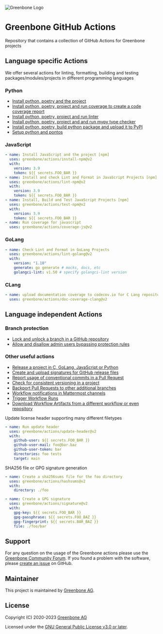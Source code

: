 ![Greenbone Logo](https://www.greenbone.net/wp-content/uploads/gb_new-logo_horizontal_rgb_small.png)

# Greenbone GitHub Actions

Repository that contains a collection of GitHub Actions for Greenbone projects

## Language specific Actions

We offer several actions for linting, formatting, building and testing packages/modules/projects in different programming languages

### Python

* [Install python, poetry and the project](https://github.com/greenbone/actions/tree/v2/poetry)
* [Install python, poetry, project and run coverage to create a code coverage report](https://github.com/greenbone/actions/tree/v2/coverage-python)
* [Install python, poetry, project and run linter](https://github.com/greenbone/actions/tree/v2/lint-python)
* [Install python, poetry, project and and run mypy type checker](https://github.com/greenbone/actions/tree/v2/mypy-python)
* [Install python, poetry, build python package and upload it to PyPI](https://github.com/greenbone/actions/tree/v2/pypi-upload)
* [Setup python and pontos](https://github.com/greenbone/actions/tree/v2/setup-pontos)

### JavaScript

```yml
- name: Install JavaScript and the project [npm]
  uses: greenbone/actions/install-npm@v2
  with:
    version: 3.9
    token: ${{ secrets.FOO_BAR }}
- name: Install and check Lint and Format in JavaScript Projects [npm]
  uses: greenbone/actions/lint-npm@v2
  with:
    version: 3.9
    token: ${{ secrets.FOO_BAR }}
- name: Install, Build and Test JavaScript Projects [npm]
  uses: greenbone/actions/test-npm@v2
  with:
    version: 3.9
    token: ${{ secrets.FOO_BAR }}
- name: Run coverage for javascript
  uses: greenbone/actions/coverage-js@v2
```

### GoLang

```yml
- name: Check Lint and Format in GoLang Projects
  uses: greenbone/actions/lint-golang@v2
  with:
    version: "1.18"
    generate: go generate # mocks, docs, etc
    golangci-lint: v1.50 # specify golangci-lint version
```

### CLang

```yml
- name: upload documentation coverage to codecov.io for C Lang repository
  uses: greenbone/actions/doc-coverage-clang@v2
```

## Language independent Actions
### Branch protection

* [Lock and unlock a branch in a GitHub repository](https://github.com/greenbone/actions/tree/v2/lock-branch)
* [Allow and disallow admin users bypassing protection rules](https://github.com/greenbone/actions/tree/v2/admin-bypass)

### Other useful actions

* [Release a project in C, GoLang, JavaScript or Python](https://github.com/greenbone/actions/tree/v2/release)
* [Create and upload signatures for GitHub release files](https://github.com/greenbone/actions/tree/v2/sign-release-files)
* [Report usage of conventional commits in a Pull Request](https://github.com/greenbone/actions/tree/v2/conventional-commits)
* [Check for consistent versioning in a project](https://github.com/greenbone/actions/tree/v2/check-version)
* [Backport Pull Requests to other additional branches](https://github.com/greenbone/actions/tree/v2/backport-pull-request)
* [Workflow notifications in Mattermost channels](https://github.com/greenbone/actions/tree/v2/mattermost-notify)
* [Trigger Workflow Runs](https://github.com/greenbone/actions/tree/v2/trigger-workflow)
* [Download Workflow Artifacts from a different workflow or even repository](https://github.com/greenbone/actions/tree/v2/trigger-workflow)

Update license header supporting many different filetypes

```yml
- name: Run update header
  uses: greenbone/actions/update-header@v2
  with:
    github-user: ${{ secrets.FOO_BAR }}
    github-user-mail: foo@bar.baz
    github-user-token: bar
    directories: foo tests
    target: main
```

SHA256 file or GPG signature generation

```yml
- name: Create a sha256sums file for the foo directory
  uses: greenbone/actions/hashsums@v2
  with:
    directory: ./foo

- name: Create a GPG signature
  uses: greenbone/actions/signature@v2
  with:
    gpg-key: ${{ secrets.FOO_BAR }}
    gpg-passphrase: ${{ secrets.FOO_BAZ }}
    gpg-fingerprint: ${{ secrets.BAR_BAZ }}
    file: ./foo/bar
```

## Support

For any question on the usage of the Greenbone actions please use the
[Greenbone Community Forum](https://forum.greenbone.net/). If you
found a problem with the software, please
[create an issue](https://github.com/greenbone/actions/issues)
on GitHub.

## Maintainer

This project is maintained by [Greenbone AG](https://www.greenbone.net/).

## License

Copyright (C) 2020-2023 [Greenbone AG](https://www.greenbone.net/)

Licensed under the [GNU General Public License v3.0 or later](LICENSE).
